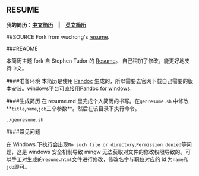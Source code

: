 
RESUME
------
**我的简历：[中文简历](resume_cn.html)　|　[英文简历](resume_en.html)**


##SOURCE
Fork from wuchong's [resume](git@github.com:wuchong/resume.git).


###README

本简历主题 fork 自 Stephen Tudor 的 [Resume](https://github.com/smt/resume)。 自己稍加了修改，能更好地支持中文。

####准备环境
本简历是使用 [Pandoc](http://johnmacfarlane.net/pandoc/releases.html) 生成的，所以需要去官网下载自己需要的版本安装。windows平台可直接用[Pandoc for windows](pandoc-1.17.0.2-windows.msi).

####生成简历
在 resume.md 里完成个人简历的书写。在`genresume.sh` 中修改**`title`,`name`,`job`三个参数**。然后在该目录下执行命令。

```
./genresume.sh
```

####常见问题

在 Windows 下执行会出现`No such file or directory`,`Permission denied`等问题，这是 windows 安全机制导致 mingw 无法获取对文件的修改权限导致的。可以手工对生成的`resume.html`文件进行修改，修改名字与职位对应的 id 为`name`和`job`即可。